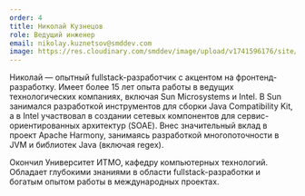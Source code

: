 ```yaml
---
order: 4
title: Николай Кузнецов
role: Ведущий инженер
email: nikolay.kuznetsov@smddev.com
image: https://res.cloudinary.com/smddev/image/upload/v1741596176/site/member/kuznetsov.jpg
---
```

Николай — опытный fullstack-разработчик с акцентом на фронтенд-разработку. Имеет более 15 лет опыта работы в ведущих технологических компаниях, включая Sun Microsystems и Intel. В Sun занимался разработкой инструментов для сборки Java Compatibility Kit, а в Intel участвовал в создании сетевых компонентов для сервис-ориентированных архитектур (SOAE). Внес значительный вклад в проект Apache Harmony, занимаясь разработкой многопоточности в JVM и библиотек Java (включая regex).

Окончил Университет ИТМО, кафедру компьютерных технологий. Обладает глубокими знаниями в области fullstack-разработки и богатым опытом работы в международных проектах.
